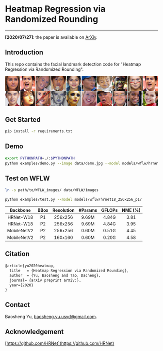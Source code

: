 # Heatmap Regression via Randomized Rounding
----

**[2020/07/27]**: the paper is available on [ArXiv]().


## Introduction

This repo contains the facial landmark detection code for "Heatmap Regression via Randomized Rounding".

![demo image](data/figure.png)

## Get Started

````bash
pip install -r requirements.txt
````

## Demo
````bash
export PYTHONPATH=./:$PYTHONPATH
python examples/demo.py --image data/demo.jpg --model models/wflw/hrnet18_256x256_p2/
````

## Test on WFLW

```bash
ln -s path/to/WFLW_images/ data/WFLW/images
```

````bash
python examples/test.py --model models/wflw/hrnet18_256x256_p1/
````

| Backbone | BBox | Resolution | #Params | GFLOPs | NME (%)| 
|:--:|:--:|:--:|:--:|:--:|:--:|
| HRNet-W18 | P1 | 256x256 | 9.69M | 4.84G | 3.81 |
| HRNet-W18 | P2 | 256x256 | 9.69M | 4.84G | 3.95 |
| MobileNetV2 | P2 | 256x256 | 0.60M | 0.51G | 4.45 |
| MobileNetV2 | P2 | 160x160 | 0.60M | 0.20G | 4.58 |

## Citation

```
@article{yu2020heatmap,
  title   = {Heatmap Regression via Randomized Rounding},
  author  = {Yu, Baosheng and Tao, Dacheng},
  journal= {arXiv preprint arXiv:},
  year={2020}
}
```


## Contact

Baosheng Yu, baosheng.yu.usyd@gmail.com.


## Acknowledgement

[https://github.com/HRNet](https://github.com/HRNet)

